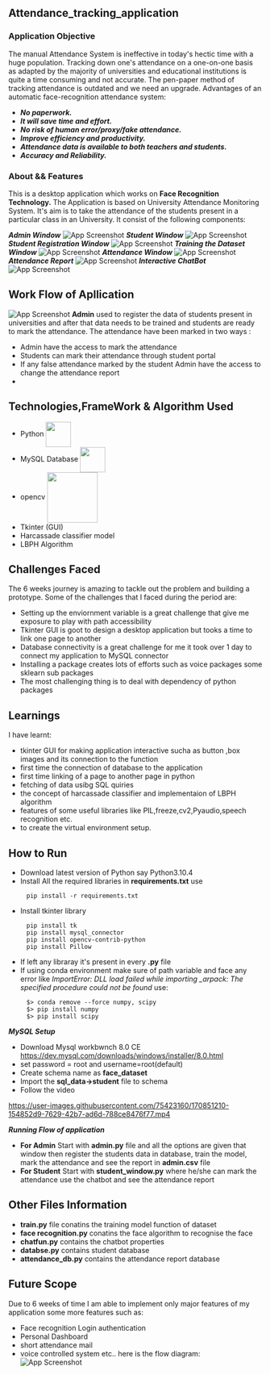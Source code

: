 ## Attendance_tracking_application 
### Application Objective
The manual Attendance System is ineffective in today's hectic time with a huge population. Tracking down one's attendance on a one-on-one basis as adapted by the majority of universities and educational institutions is quite a time consuming and not accurate. The pen-paper method of tracking attendance is outdated and we need an upgrade. Advantages of an automatic face-recognition attendance system:

* ***No paperwork.***
* ***It will save time and effort.***
* ***No risk of human error/proxy/fake attendance.***
* ***Improve efficiency and productivity.***
* ***Attendance data is available to both teachers and students.***
* ***Accuracy and Reliability.***
### About && Features 
This is a desktop application which works on __Face Recognition Technology.__ The Application is based on University Attendance Monitoring System. It's aim is to take the attendance of the students present in a particular class in an University. It consist of the following components:

***Admin Window***
![App Screenshot](https://firebasestorage.googleapis.com/v0/b/face-recognition-system-d0666.appspot.com/o/admin_window.png?alt=media&token=ffd2b638-48ef-41c9-8d42-c6fcf785b181)
***Student Window***
![App Screenshot](https://firebasestorage.googleapis.com/v0/b/face-recognition-system-d0666.appspot.com/o/student_window.png?alt=media&token=e62fbc2-37bd-494f-b479-9486f856adc3)
***Student Registration Window***
![App Screenshot](https://firebasestorage.googleapis.com/v0/b/face-recognition-system-d0666.appspot.com/o/register.png?alt=media&token=e71aebfe-ed80-4718-b0f7-4c9be2f1fcb9)
***Training the Dataset Window***
![App Screenshot](https://firebasestorage.googleapis.com/v0/b/face-recognition-system-d0666.appspot.com/o/train_window.png?alt=media&token=17f60ffb-e1f6-410b-9567-c5dea5ec3ec8)
***Attendance Window***
![App Screenshot](https://firebasestorage.googleapis.com/v0/b/face-recognition-system-d0666.appspot.com/o/mark_attendance%20(2).png?alt=media&token=a52ce49d-1c55-4793-b75d-0eff1f83394f)
***Attendance Report***
![App Screenshot](https://firebasestorage.googleapis.com/v0/b/face-recognition-system-d0666.appspot.com/o/attendance_report.png?alt=media&token=9a039d20-7b15-4b4d-b968-0eb85eb6b685)
***Interactive ChatBot***
![App Screenshot](https://firebasestorage.googleapis.com/v0/b/face-recognition-system-d0666.appspot.com/o/chat.png?alt=media&token=dee9837a-a67a-4d3c-9746-24d6779e68a3)
## Work Flow of Apllication
![App Screenshot](https://firebasestorage.googleapis.com/v0/b/face-recognition-system-d0666.appspot.com/o/app_frame.png?alt=media&token=7fd0a0af-75a8-4813-8f57-eea38b67cb9c)
**Admin** used to register the data of students present in universities and after that data needs to be trained and students are ready to mark the attendance.
The attendance have been marked in two ways :
* Admin have the access to mark the attendance
* Students can mark their attendance through student portal 
* If any false attendance marked by the student Admin have the access to change the attendance report
* 
## Technologies,FrameWork & Algorithm Used
* Python <img align="center" width="50px" src="https://www.python.org/static/opengraph-icon-200x200.png"/>
* MySQL Database <img align="center" width="50px" src="https://d1.awsstatic.com/asset-repository/products/amazon-rds/1024px-MySQL.ff87215b43fd7292af172e2a5d9b844217262571.png"/>
* opencv <img align ="center" width="100px" src="https://s3.kdbeer.dev/download/IMG_5fbab1507284d4be4733a21c-354953604.png" />
* Tkinter (GUI) 
* Harcassade classifier model 
* LBPH Algorithm  
## Challenges Faced
The 6 weeks journey is amazing to tackle out the problem and building a prototype. Some of the challenges that I faced during the period are:
* Setting up the enviornment variable is a great challenge that give me exposure to play with path accessibility
* Tkinter GUI is goot to design a desktop application but tooks a time to link one page to another
* Database connectivity is a great challenge for me it took over 1 day to connect my application to MySQL connector
* Installing a package creates lots of efforts such as voice packages some sklearn sub packages
* The most challenging thing is to deal with dependency of python packages
## Learnings
I have learnt:
* tkinter GUI for making application interactive sucha as button ,box images and its connection to the function
* first time the connection of database to the application
* first time linking of a page to another page in python
* fetching of data usibg SQL quiries
* the concept of harcassade classifier and implementaion of LBPH algorithm
* features of some useful libraries like PIL,freeze,cv2,Pyaudio,speech recognition etc.
* to create the virtual environment setup.
## How to Run
* Download latest version of Python say Python3.10.4
* Install All the required libraries in **requirements.txt**
use
```
     pip install -r requirements.txt
```
* Install tkinter library 
```
     pip install tk
     pip install mysql_connector
     pip install opencv-contrib-python
     pip install Pillow
```
* If left any libraray it's present in every **.py** file
* If using conda environment make sure of path variable and face any error like *ImportError: DLL load failed while importing _arpack: The specified procedure could not be found*
use:
```
     $> conda remove --force numpy, scipy
     $> pip install numpy
     $> pip install scipy
```
***MySQL Setup***
* Download Mysql workbwnch 8.0 CE https://dev.mysql.com/downloads/windows/installer/8.0.html
* set password = root and username=root(default)
* Create schema name as **face_dataset**
* Import the **sql_data->student** file to schema
* Follow the video



https://user-images.githubusercontent.com/75423160/170851210-154852d9-7629-42b7-ad6d-788ce8476f77.mp4



***Running Flow of application***
* **For Admin**
Start with **admin.py** file and all the options are given that window
then register the students data in database, train the model, mark the attendance and see the report in **admin.csv** file
* **For Student**
Start with **student_window.py** 
where he/she can mark the attendance use the chatbot and see the attendance report

## Other Files Information
* **train.py** file conatins the training model function of dataset
* **face recognition.py** conatins the face algorithm to recognise the face
* **chatfun.py** contains the chatbot properties
* **databse.py** contains student database
* **attendance_db.py** contains the attendance report database
## Future Scope
Due to 6 weeks of time I am able to implement only major features of my application
some more features such as:
* Face recognition Login authentication
* Personal Dashboard
* short attendance mail
* voice controlled system etc..
here is the flow diagram:
![App Screenshot](https://firebasestorage.googleapis.com/v0/b/face-recognition-system-d0666.appspot.com/o/application_frame.png?alt=media&token=638b5abc-d6a1-40de-92d6-fdcb908881d8)

